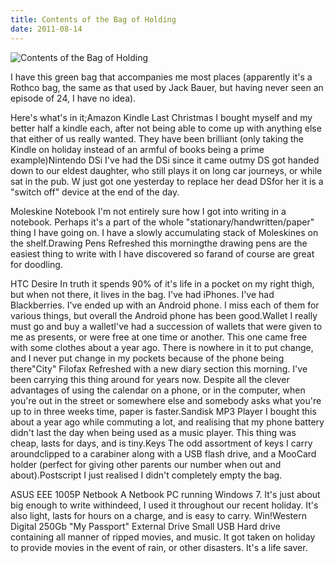 ```yaml
---
title: Contents of the Bag of Holding
date: 2011-08-14
---
```


![Contents of the Bag of Holding](https://source.unsplash.com/2aFp6EWWs58/1600x900)

I have this green bag that accompanies me most places (apparently it's a Rothco bag, the same as that used by Jack Bauer, but having never seen an episode of 24, I have no idea).

Here's what's in it;Amazon Kindle Last Christmas I bought myself and my better half a kindle each, after not being able to come up with anything else that either of us really wanted. They have been brilliant (only taking the Kindle on holiday instead of an armful of books being a prime example)Nintendo DSi I've had the DSi since it came outmy DS got handed down to our eldest daughter, who still plays it on long car journeys, or while sat in the pub. W just got one yesterday to replace her dead DSfor her it is a "switch off" device at the end of the day.

Moleskine Notebook I'm not entirely sure how I got into writing in a notebook. Perhaps it's a part of the whole "stationary/handwritten/paper" thing I have going on. I have a slowly accumulating stack of Moleskines on the shelf.Drawing Pens Refreshed this morningthe drawing pens are the easiest thing to write with I have discovered so farand of course are great for doodling.

HTC Desire In truth it spends 90% of it's life in a pocket on my right thigh, but when not there, it lives in the bag. I've had iPhones. I've had Blackberries. I've ended up with an Android phone. I miss each of them for various things, but overall the Android phone has been good.Wallet I really must go and buy a walletI've had a succession of wallets that were given to me as presents, or were free at one time or another. This one came free with some clothes about a year ago. There is nowhere in it to put change, and I never put change in my pockets because of the phone being there"City" Filofax Refreshed with a new diary section this morning. I've been carrying this thing around for years now. Despite all the clever advantages of using the calendar on a phone, or in the computer, when you're out in the street or somewhere else and somebody asks what you're up to in three weeks time, paper is faster.Sandisk MP3 Player I bought this about a year ago while commuting a lot, and realising that my phone battery didn't last the day when being used as a music player. This thing was cheap, lasts for days, and is tiny.Keys The odd assortment of keys I carry aroundclipped to a carabiner along with a USB flash drive, and a MooCard holder (perfect for giving other parents our number when out and about).Postscript I just realised I didn't completely empty the bag.

ASUS EEE 1005P Netbook A Netbook PC running Windows 7. It's just about big enough to write withindeed, I used it throughout our recent holiday. It's also light, lasts for hours on a charge, and is easy to carry. Win!Western Digital 250Gb "My Passport" External Drive Small USB Hard drive containing all manner of ripped movies, and music. It got taken on holiday to provide movies in the event of rain, or other disasters. It's a life saver.